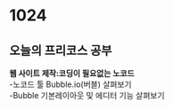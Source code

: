 # 1024
## 오늘의 프리코스 공부
**웹 사이트 제작:코딩이 필요없는 노코드**  
-노코드 툴 Bubble.io(버블) 살펴보기<br>
-Bubble 기본레이아웃 및 에디터 기능 살펴보기<br>
